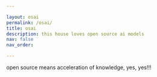 ```yaml
---

layout: osai
permalink: /osai/
title: osai
description: this house loves open source ai models
nav: false
nav_order:

---
```


open source means acceleration of knowledge, yes, yes!!!